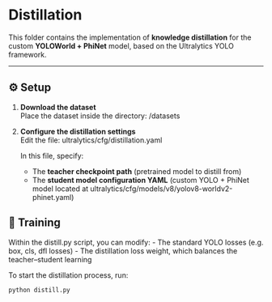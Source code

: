 # Distillation

This folder contains the implementation of **knowledge distillation** for the custom **YOLOWorld + PhiNet** model, based on the Ultralytics YOLO framework.

---

## ⚙️ Setup

1. **Download the dataset**  
   Place the dataset inside the directory: /datasets

2. **Configure the distillation settings**  
   Edit the file: ultralytics/cfg/distillation.yaml

   In this file, specify:
    - The **teacher checkpoint path** (pretrained model to distill from)  
    - The **student model configuration YAML** (custom YOLO + PhiNet model located at ultralytics/cfg/models/v8/yolov8-worldv2-phinet.yaml)

## 🚀 Training

Within the distill.py script, you can modify:
	- The standard YOLO losses (e.g. box, cls, dfl losses)
	- The distillation loss weight, which balances the teacher–student learning

To start the distillation process, run:
```bash
python distill.py
```




